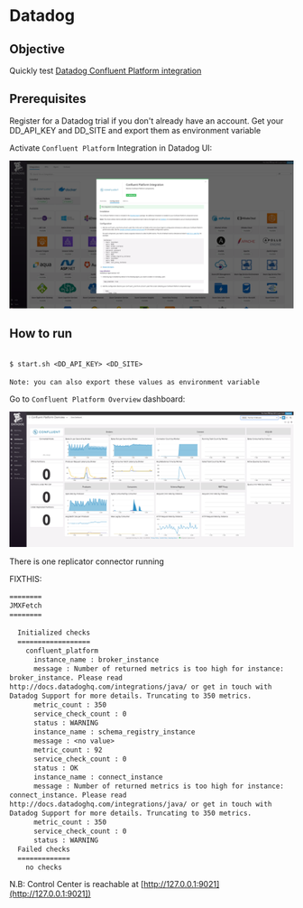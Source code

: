 # Datadog

## Objective

Quickly test [Datadog Confluent Platform integration](https://docs.datadoghq.com/integrations/confluent_platform/)

## Prerequisites

Register for a Datadog trial if you don't already have an account.
Get your DD_API_KEY and DD_SITE and export them as environment variable

Activate `Confluent Platform` Integration in Datadog UI:

![CP integration](Screenshot1.png)

## How to run

```

$ start.sh <DD_API_KEY> <DD_SITE>

Note: you can also export these values as environment variable

```

Go to `Confluent Platform Overview` dashboard:

![CP integration](Screenshot2.png)

There is one replicator connector running


FIXTHIS:

```log
========
JMXFetch
========

  Initialized checks
  ==================
    confluent_platform
      instance_name : broker_instance
      message : Number of returned metrics is too high for instance: broker_instance. Please read http://docs.datadoghq.com/integrations/java/ or get in touch with Datadog Support for more details. Truncating to 350 metrics.
      metric_count : 350
      service_check_count : 0
      status : WARNING
      instance_name : schema_registry_instance
      message : <no value>
      metric_count : 92
      service_check_count : 0
      status : OK
      instance_name : connect_instance
      message : Number of returned metrics is too high for instance: connect_instance. Please read http://docs.datadoghq.com/integrations/java/ or get in touch with Datadog Support for more details. Truncating to 350 metrics.
      metric_count : 350
      service_check_count : 0
      status : WARNING
  Failed checks
  =============
    no checks

```

N.B: Control Center is reachable at [http://127.0.0.1:9021](http://127.0.0.1:9021])
